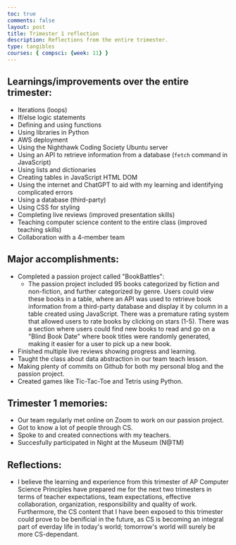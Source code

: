 ```yaml
---
toc: true
comments: false
layout: post
title: Trimester 1 reflection
description: Reflections from the entire trimester.
type: tangibles
courses: { compsci: {week: 11} }
---
```


## Learnings/improvements over the entire trimester:
- Iterations (loops)
- If/else logic statements
- Defining and using functions
- Using libraries in Python
- AWS deployment
- Using the Nighthawk Coding Society Ubuntu server
- Using an API to retrieve information from a database (`fetch` command in JavaScript)
- Using lists and dictionaries
- Creating tables in JavaScript HTML DOM
- Using the internet and ChatGPT to aid with my learning and identifying complicated errors
- Using a database (third-party)
- Using CSS for styling
- Completing live reviews (improved presentation skills)
- Teaching computer science content to the entire class (improved teaching skills)
- Collaboration with a 4-member team

## Major accomplishments:
- Completed a passion project called "BookBattles":
    - The passion project included 95 books categorized by fiction and non-fiction, and further categorized by genre. Users could view these books in a table, where an API was used to retrieve book information from a third-party database and display it by column in a table created using JavaScript. There was a premature rating system that allowed users to rate books by clicking on stars (1-5). There was a section where users could find new books to read and go on a "Blind Book Date" where book titles were randomly generated, making it easier for a user to pick up a new book.
- Finished multiple live reviews showing progress and learning.
- Taught the class about data abstraction in our team teach lesson.
- Making plenty of commits on Github for both my personal blog and the passion project.
- Created games like Tic-Tac-Toe and Tetris using Python.

## Trimester 1 memories:
- Our team regularly met online on Zoom to work on our passion project.
- Got to know a lot of people through CS.
- Spoke to and created connections with my teachers.
- Succesfully participated in Night at the Museum (N@TM)

## Reflections:
- I believe the learning and experience from this trimester of AP Computer Science Principles have prepared me for the next two trimesters in terms of teacher expectations, team expectations, effective collaboration, organization, responsibility and quality of work. Furthermore, the CS content that I have been exposed to this trimester could prove to be benificial in the future, as CS is becoming an integral part of everday life in today's world; tomorrow's world will surely be more CS-dependant.